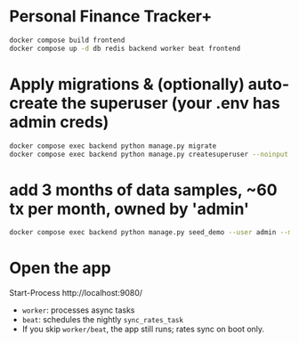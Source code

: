 # Personal Finance Tracker+


```bash
docker compose build frontend
docker compose up -d db redis backend worker beat frontend
```

# Apply migrations & (optionally) auto-create the superuser (your .env has admin creds)

```bash
docker compose exec backend python manage.py migrate
docker compose exec backend python manage.py createsuperuser --noinput || true
```
# add 3 months of data samples, ~60 tx per month, owned by 'admin'

```bash
docker compose exec backend python manage.py seed_demo --user admin --months 3 --tx-per-month 60
```

# Open the app
Start-Process http://localhost:9080/


- `worker`: processes async tasks
- `beat`: schedules the nightly `sync_rates_task`
- If you skip `worker/beat`, the app still runs; rates sync on boot only.
